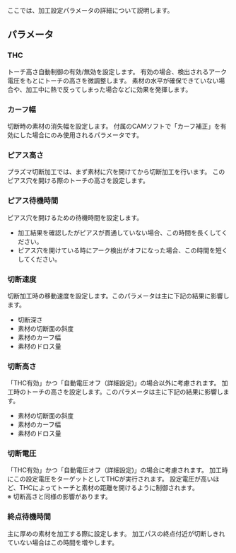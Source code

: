ここでは、加工設定パラメータの詳細について説明します。

## パラメータ

### THC
トーチ高さ自動制御の有効/無効を設定します。
有効の場合、検出されるアーク電圧をもとにトーチの高さを微調整します。
素材の水平が確保できていない場合や、加工中に熱で反ってしまった場合などに効果を発揮します。

### カーフ幅
切断時の素材の消失幅を設定します。
付属のCAMソフトで「カーフ補正」を有効にした場合にのみ使用されるパラメータです。

### ピアス高さ
プラズマ切断加工では、まず素材に穴を開けてから切断加工を行います。
このピアス穴を開ける際のトーチの高さを設定します。

### ピアス待機時間
ピアス穴を開けるための待機時間を設定します。
- 加工結果を確認したがピアスが貫通していない場合、この時間を長くしてください。
- ピアス穴を開けている時にアーク検出がオフになった場合、この時間を短くしてください。

### 切断速度
切断加工時の移動速度を設定します。このパラメータは主に下記の結果に影響します。
- 切断深さ
- 素材の切断面の斜度
- 素材のカーフ幅
- 素材のドロス量

### 切断高さ
「THC有効」かつ「自動電圧オフ（詳細設定)」の場合以外に考慮されます。
加工時のトーチの高さを設定します。このパラメータは主に下記の結果に影響します。
- 素材の切断面の斜度
- 素材のカーフ幅
- 素材のドロス量

### 切断電圧
「THC有効」かつ「自動電圧オフ（詳細設定)」の場合に考慮されます。
加工時にこの設定電圧をターゲットとしてTHCが実行されます。
設定電圧が高いほど、THCによってトーチと素材の距離を開けるように制御されます。<br/>
※ 切断高さと同様の影響があります。

### 終点待機時間
主に厚めの素材を加工する際に設定します。
加工パスの終点付近が切断しきれていない場合はこの時間を増やします。
